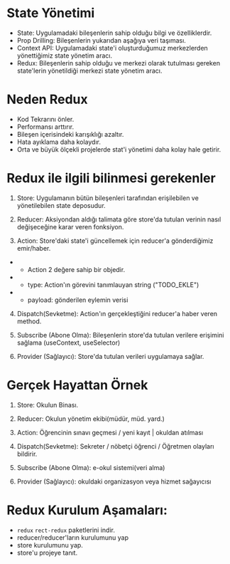 # State Yönetimi

- State: Uygulamadaki bileşenlerin sahip olduğu bilgi ve özelliklerdir.
- Prop Drilling: Bileşenlerin yukarıdan aşağıya veri taşıması.
- Context API: Uygulamadaki state'i oluşturduğumuz merkezlerden yönettiğimiz state yönetim aracı.
- Redux: Bileşenlerin sahip olduğu ve merkezi olarak tutulması gereken state'lerin yönetildiği merkezi state yönetim aracı.

# Neden Redux

- Kod Tekrarını önler.
- Performansı arttırır.
- Bileşen içerisindeki karışıklığı azaltır.
- Hata ayıklama daha kolaydır.
- Orta ve büyük ölçekli projelerde stat'i yönetimi daha kolay hale getirir.

# Redux ile ilgili bilinmesi gerekenler

1. Store: Uygulamanın bütün bileşenleri tarafından erişilebilen ve yönetilebilen state deposudur.

2. Reducer: Aksiyondan aldığı talimata göre store'da tutulan verinin nasıl değişeceğine karar veren fonksiyon.

3. Action: Store'daki state'i güncellemek için reducer'a gönderdiğimiz emir/haber.

- - Action 2 değere sahip bir objedir.
- - type: Action'ın görevini tanımlauyan string ("TODO_EKLE")
- - payload: gönderilen eylemin verisi

4. Dispatch(Sevketme): Action'ın gerçekleştiğini reducer'a haber veren method.

5. Subscribe (Abone Olma): Bileşenlerin store'da tutulan verilere erişimini sağlama (useContext, useSelector)

6. Provider (Sağlayıcı): Store'da tutulan verileri uygulamaya sağlar.

# Gerçek Hayattan Örnek

1. Store: Okulun Binası.

2. Reducer: Okulun yönetim ekibi(müdür, müd. yard.)

3. Action: Öğrencinin sınavı geçmesi / yeni kayıt | okuldan atılması

4. Dispatch(Sevketme): Sekreter / nöbetçi öğrenci / Öğretmen olayları bildirir.

5. Subscribe (Abone Olma): e-okul sistemi(veri alma)

6. Provider (Sağlayıcı): okuldaki organizasyon veya hizmet sağayıcısı

# Redux Kurulum Aşamaları:

- `redux` `rect-redux` paketlerini indir.
- reducer/reducer'ların kurulumunu yap
- store kurulumunu yap.
- store'u projeye tanıt.

